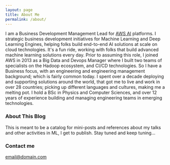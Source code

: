 ```yaml
---
layout: page
title: About Me
permalink: /about/
---
```


I am a Business Development Management Lead for [AWS AI](https://aws.amazon.com/amazon-ai/) platforms. I strategic business development initiatives for Machine Learning and Deep Learning Engines, helping folks build end-to-end AI solutions at scale on cloud technologies. It's a fun ride, working with folks that build advanced machine learning solutions every day. Prior to assuming this role, I joined AWS in 2013 as a Big Data and Devops Manager where I built two teams of specialists on the Hadoop ecosystem, and CI/CD technologies. So I have a Business focus, with an engineering and engineering management background; which is fairly common today. I spent over a decade deploying and supporting solutions around the world, that got me to live and work in over 28 countries; picking up different languages and cultures, making me a melting pot. I hold a BSc in Physics and Computer Sciences, and over 12 years of experience building and managing engineering teams in emerging technologies. 

### About This Blog

This is meant to be a catalog for mini-posts and references about my talks and other activities in ML, I get to publish. Stay tuned and keep tuning...

### Contact me

[email@domain.com](mailto:dan@domain.com)